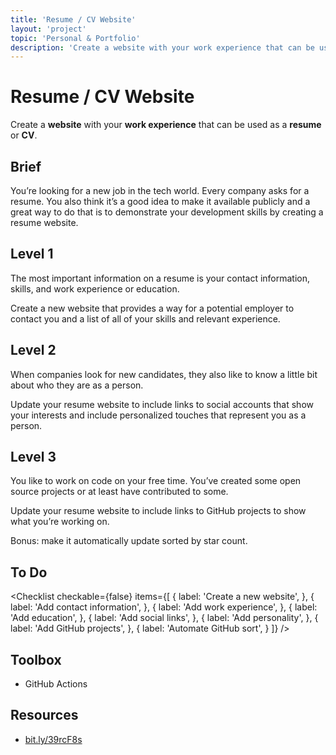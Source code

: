 ```yaml
---
title: 'Resume / CV Website'
layout: 'project'
topic: 'Personal & Portfolio'
description: 'Create a website with your work experience that can be used as a resume or CV.'
---
```




<ProjectHeader>

# Resume / CV Website

Create a <strong className="color-blue">website</strong> with your <strong className="color-blue">work experience</strong> that can be used as a <strong className="color-purple">resume</strong> or <strong className="color-purple">CV</strong>.

</ProjectHeader>

<ProjectContent>

## Brief

You’re looking for a new job in the tech world. Every company  asks for a resume. You also think it’s a good idea to make it available publicly and a great way to do that is to demonstrate your development skills by creating a resume website.

## Level 1

The most important information on a resume is your contact information, skills, and work experience or education.

Create a new website that provides a way for a potential employer to contact you and a list of all of your skills and relevant experience.

<LoginRequired>

## Level 2

When companies look for new candidates, they also like to know a little bit about who they are as a person.

Update your resume website to include links to social accounts that show your interests and include personalized touches that represent you as a person.

## Level 3

You like to work on code on your free time. You’ve created some open source projects or at least have contributed to some.

Update your resume website to include links to GitHub projects to show what you’re working on.

Bonus: make it automatically update sorted by star count.

</LoginRequired>

</ProjectContent>

<ProjectSidebar>

## To Do

<Checklist checkable={false} items={[
  {
    label: 'Create a new website',
  },
  {
    label: 'Add contact information',
  },
  {
    label: 'Add work experience',
  },
  {
    label: 'Add education',
  },
  {
    label: 'Add social links',
  },
  {
    label: 'Add personality',
  },
  {
    label: 'Add GitHub projects',
  },
  {
    label: 'Automate GitHub sort',
  }
]} />

## Toolbox
- GitHub Actions

## Resources
- [bit.ly/39rcF8s](https://bit.ly/39rcF8s)

</ProjectSidebar>